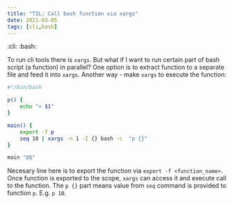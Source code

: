 ```yaml
---
title: "TIL: Call bash function via xargs"
date: 2021-03-05
tags: [cli,bash]
---
```


:cli: :bash:

To run cli tools there is `xargs`. But what if I want to run certain part of
bash script (a function) in parallel? One option is to extract function to a
separate file and feed it into `xargs`. Another way - make `xargs` to execute
the function:

```sh
#!/bin/bash

p() {
    echo "> $1"
}

main() {
    export -f p
    seq 10 | xargs -n 1 -I {} bash -c  "p {}"
}

main "@$"
```

Necesary line here is to export the function via `export -f <function_name>`.
Once function is exported to the scope, `xargs` can access it and execute call
to the function. The `p {}` part means value from `seq` command is provided to
function `p`. E.g. `p 10`.
